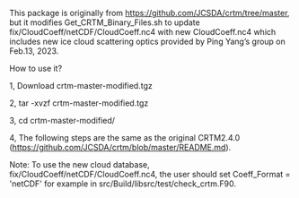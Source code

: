 This package is originally from https://github.com/JCSDA/crtm/tree/master, but it modifies Get_CRTM_Binary_Files.sh to update fix/CloudCoeff/netCDF/CloudCoeff.nc4 with new CloudCoeff.nc4 which includes new ice cloud scattering optics provided by Ping Yang’s group on Feb.13, 2023.

How to use it?

1, Download crtm-master-modified.tgz

2, tar -xvzf crtm-master-modified.tgz

3, cd crtm-master-modified/


4, The following steps are the same as the original CRTM2.4.0 (https://github.com/JCSDA/crtm/blob/master/README.md).
   
Note: To use the new cloud database, fix/CloudCoeff/netCDF/CloudCoeff.nc4, the user should set Coeff_Format = 'netCDF' for example in src/Build/libsrc/test/check_crtm.F90.
